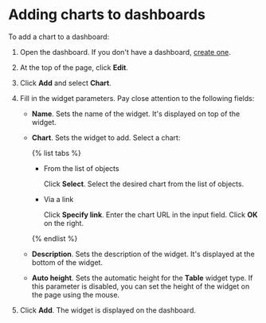 # Adding charts to dashboards

To add a chart to a dashboard:

1. Open the dashboard. If you don't have a dashboard, [create one](create.md).
1. At the top of the page, click **Edit**.
1. Click **Add** and select **Chart**.
1. Fill in the widget parameters. Pay close attention to the following fields:

   * **Name**. Sets the name of the widget. It's displayed on top of the widget.
   * **Chart**. Sets the widget to add. Select a chart:

      {% list tabs %}

      - From the list of objects

         Click **Select**. Select the desired chart from the list of objects.

      - Via a link

         Click **Specify link**. Enter the chart URL in the input field. Click **OK** on the right.


      {% endlist %}

   * **Description**. Sets the description of the widget. It's displayed at the bottom of the widget.
   * **Auto height**. Sets the automatic height for the **Table** widget type. If this parameter is disabled, you can set the height of the widget on the page using the mouse.

1. Click **Add**. The widget is displayed on the dashboard.
